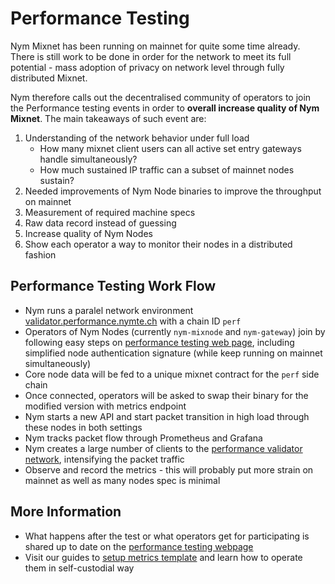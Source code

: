 # Performance Testing

Nym Mixnet has been running on mainnet for quite some time already. There is still work to be done in order for the network to meet its full potential - mass adoption of privacy on network level through fully distributed Mixnet.

Nym therefore calls out the decentralised community of operators to join the Performance testing events in order to **overall increase quality of Nym Mixnet**. The main takeaways of such event are:

1. Understanding of the network behavior under full load
    - How many mixnet client users can all active set entry gateways handle simultaneously?
    - How much sustained IP traffic can a subset of mainnet nodes sustain?
2. Needed improvements of Nym Node binaries to improve the throughput on mainnet
3. Measurement of required machine specs
4. Raw data record instead of guessing
5. Increase quality of Nym Nodes
6. Show each operator a way to monitor their nodes in a distributed fashion

## Performance Testing Work Flow

* Nym runs a paralel network environment [validator.performance.nymte.ch]({{performance_validator}}) with a chain ID `perf`
* Operators of Nym Nodes (currently `nym-mixnode` and `nym-gateway`) join by following easy steps on [performance testing web page]({{perfomance_testing_webpage}}), including simplified node authentication signature (while keep running on mainnet simultaneously)
* Core node data will be fed to a unique mixnet contract for the `perf` side chain
* Once connected, operators will be asked to swap their binary for the modified version with metrics endpoint
* Nym starts a new API and start packet transition in high load through these nodes in both settings
* Nym tracks packet flow through Prometheus and Grafana
* Nym creates a large number of clients to the [performance validator network]({{performance_validator}}), intensifying the packet traffic
* Observe and record the metrics - this will probably put more strain on mainnet as well as many nodes spec is minimal

## More Information

* What happens after the test or what operators get for participating is shared up to date on the [performance testing webpage]({{performance_testing_webpage}})
* Visit our guides to [setup metrics template](templates.md) and learn how to operate them in self-custodial way
